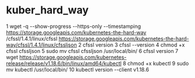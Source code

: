 # kuber_hard_way
1  wget -q --show-progress --https-only --timestamping   https://storage.googleapis.com/kubernetes-the-hard-way
/cfssl/1.4.1/linux/cfssl   https://storage.googleapis.com/kubernetes-the-hard-way/cfssl/1.4.1/linux/cfssljson
2  cfssl version
3  cfssl --version
4  chmod +x cfssl cfssljson
5  sudo mv cfssl cfssljson /usr/local/bin/
6  cfssl version
7  wget https://storage.googleapis.com/kubernetes-release/release/v1.18.6/bin/linux/amd64/kubectl
8  chmod +x kubectl
9  sudo mv kubectl /usr/local/bin/
10  kubectl version --client v1.18.6
